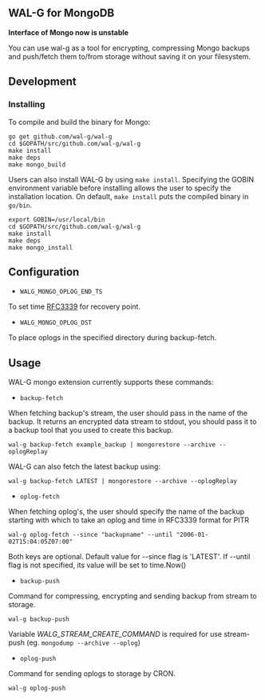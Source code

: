 ## WAL-G for MongoDB

**Interface of Mongo now is unstable**

You can use wal-g as a tool for encrypting, compressing Mongo backups and push/fetch them to/from storage without saving it on your filesystem.

Development
-----------
### Installing
To compile and build the binary for Mongo:

```
go get github.com/wal-g/wal-g
cd $GOPATH/src/github.com/wal-g/wal-g
make install
make deps
make mongo_build
```
Users can also install WAL-G by using `make install`. Specifying the GOBIN environment variable before installing allows the user to specify the installation location. On default, `make install` puts the compiled binary in `go/bin`.
```
export GOBIN=/usr/local/bin
cd $GOPATH/src/github.com/wal-g/wal-g
make install
make deps
make mongo_install
```

Configuration
-------------

* `WALG_MONGO_OPLOG_END_TS`

To set time [RFC3339](https://www.ietf.org/rfc/rfc3339.txt) for recovery point.

* `WALG_MONGO_OPLOG_DST`

To place oplogs in the specified directory during backup-fetch.

Usage
-----

WAL-G mongo extension currently supports these commands:

* ``backup-fetch``

When fetching backup's stream, the user should pass in the name of the backup. It returns an encrypted data stream to stdout, you should pass it to a backup tool that you used to create this backup.
```
wal-g backup-fetch example_backup | mongorestore --archive --oplogReplay
```
WAL-G can also fetch the latest backup using:

```
wal-g backup-fetch LATEST | mongorestore --archive --oplogReplay
```


* ``oplog-fetch``

When fetching oplog's, the user should specify the name of the backup starting with which to take an oplog and time in RFC3339 format for PITR
```
wal-g oplog-fetch --since "backupname" --until "2006-01-02T15:04:05Z07:00"
```

Both keys are optional. Default value for --since flag is 'LATEST'. If --until flag is not specified, its value will be set to time.Now()

* ``backup-push``

Command for compressing, encrypting and sending backup from stream to storage.

```
wal-g backup-push
```

Variable _WALG_STREAM_CREATE_COMMAND_ is required for use stream-push 
(eg. ```mongodump --archive --oplog```)

* ``oplog-push``

Command for sending oplogs to storage by CRON.

```
wal-g oplog-push
```
